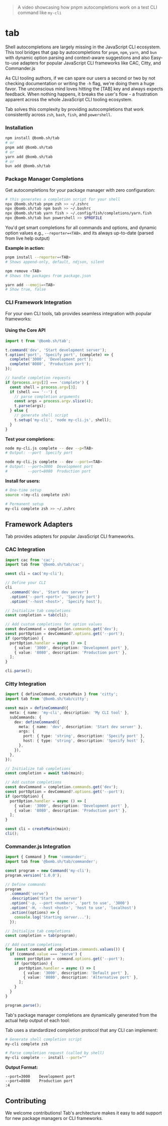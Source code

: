 > A video showcasing how pnpm autocompletions work on a test CLI command
> like `my-cli`

# tab

Shell autocompletions are largely missing in the JavaScript CLI ecosystem. This tool bridges that gap by autocompletions for `pnpm`, `npm`, `yarn`, and `bun` with dynamic option parsing and context-aware suggestions and also Easy-to-use adapters for popular JavaScript CLI frameworks like CAC, Citty, and Commander.js

As CLI tooling authors, if we can spare our users a second or two by not checking documentation or writing the `-h` flag, we're doing them a huge favor. The unconscious mind loves hitting the [TAB] key and always expects feedback. When nothing happens, it breaks the user's flow - a frustration apparent across the whole JavaScript CLI tooling ecosystem.

Tab solves this complexity by providing autocompletions that work consistently across `zsh`, `bash`, `fish`, and `powershell`.

### Installation

```bash
npm install @bomb.sh/tab
# or
pnpm add @bomb.sh/tab
# or
yarn add @bomb.sh/tab
# or
bun add @bomb.sh/tab
```

### Package Manager Completions

Get autocompletions for your package manager with zero configuration:

```bash
# this generates a completion script for your shell
npx @bomb.sh/tab pnpm zsh >> ~/.zshrc
npx @bomb.sh/tab npm bash >> ~/.bashrc
npx @bomb.sh/tab yarn fish > ~/.config/fish/completions/yarn.fish
npx @bomb.sh/tab bun powershell >> $PROFILE
```

You'd get smart completions for all commands and options, and dynamic option values e.g., `--reporter=<TAB>`. and its always up-to-date (parsed from live help output)

**Example in action:**

```bash
pnpm install --reporter=<TAB>
# Shows append-only, default, ndjson, silent

npm remove <TAB>
# Shows the packages from package.json

yarn add --emoji=<TAB>
# Show true, false
```

### CLI Framework Integration

For your own CLI tools, tab provides seamless integration with popular frameworks:

#### Using the Core API

```typescript
import t from '@bomb.sh/tab';

t.command('dev', 'Start development server');
t.option('port', 'Specify port', (complete) => {
  complete('3000', 'Development port');
  complete('8080', 'Production port');
});

// handle completion requests
if (process.argv[2] === 'complete') {
  const shell = process.argv[3];
  if (shell === '--') {
    // parse completion arguments
    const args = process.argv.slice(4);
    t.parse(args);
  } else {
    // generate shell script
    t.setup('my-cli', 'node my-cli.js', shell);
  }
}
```

**Test your completions:**

```bash
node my-cli.js complete -- dev --p<TAB>
# Output: --port  Specify port

node my-cli.js complete -- dev --port=<TAB>
# Output: --port=3000  Development port
#         --port=8080  Production port
```

**Install for users:**

```bash
# One-time setup
source <(my-cli complete zsh)

# Permanent setup
my-cli complete zsh >> ~/.zshrc
```

## Framework Adapters

Tab provides adapters for popular JavaScript CLI frameworks.

### CAC Integration

```typescript
import cac from 'cac';
import tab from '@bomb.sh/tab/cac';

const cli = cac('my-cli');

// Define your CLI
cli
  .command('dev', 'Start dev server')
  .option('--port <port>', 'Specify port')
  .option('--host <host>', 'Specify host');

// Initialize tab completions
const completion = tab(cli);

// Add custom completions for option values
const devCommand = completion.commands.get('dev');
const portOption = devCommand?.options.get('--port');
if (portOption) {
  portOption.handler = async () => [
    { value: '3000', description: 'Development port' },
    { value: '8080', description: 'Production port' },
  ];
}

cli.parse();
```

### Citty Integration

```typescript
import { defineCommand, createMain } from 'citty';
import tab from '@bomb.sh/tab/citty';

const main = defineCommand({
  meta: { name: 'my-cli', description: 'My CLI tool' },
  subCommands: {
    dev: defineCommand({
      meta: { name: 'dev', description: 'Start dev server' },
      args: {
        port: { type: 'string', description: 'Specify port' },
        host: { type: 'string', description: 'Specify host' },
      },
    }),
  },
});

// Initialize tab completions
const completion = await tab(main);

// Add custom completions
const devCommand = completion.commands.get('dev');
const portOption = devCommand?.options.get('--port');
if (portOption) {
  portOption.handler = async () => [
    { value: '3000', description: 'Development port' },
    { value: '8080', description: 'Production port' },
  ];
}

const cli = createMain(main);
cli();
```

### Commander.js Integration

```typescript
import { Command } from 'commander';
import tab from '@bomb.sh/tab/commander';

const program = new Command('my-cli');
program.version('1.0.0');

// Define commands
program
  .command('serve')
  .description('Start the server')
  .option('-p, --port <number>', 'port to use', '3000')
  .option('-H, --host <host>', 'host to use', 'localhost')
  .action((options) => {
    console.log('Starting server...');
  });

// Initialize tab completions
const completion = tab(program);

// Add custom completions
for (const command of completion.commands.values()) {
  if (command.value === 'serve') {
    const portOption = command.options.get('--port');
    if (portOption) {
      portOption.handler = async () => [
        { value: '3000', description: 'Default port' },
        { value: '8080', description: 'Alternative port' },
      ];
    }
  }
}

program.parse();
```

Tab's package manager completions are dynamically generated from the actual help output of each tool:

Tab uses a standardized completion protocol that any CLI can implement:

```bash
# Generate shell completion script
my-cli complete zsh

# Parse completion request (called by shell)
my-cli complete -- install --port=""
```

**Output Format:**

```
--port=3000    Development port
--port=8080    Production port
:4
```

## Contributing

We welcome contributions! Tab's architecture makes it easy to add support for new package managers or CLI frameworks.
